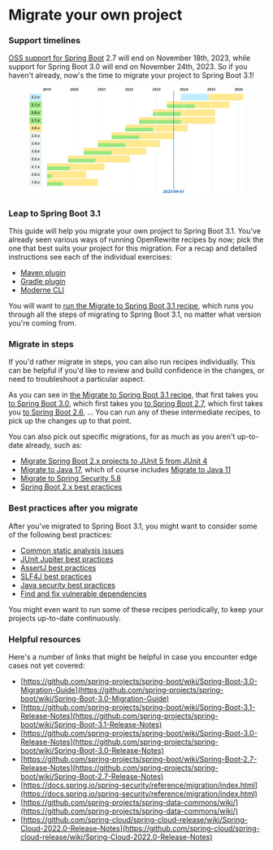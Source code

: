# Migrate your own project

### Support timelines

[OSS support for Spring Boot](https://spring.io/projects/spring-boot#support) 2.7 will end on November 18th, 2023, while support for Spring Boot 3.0 will end on November 24th, 2023. So if you haven't already, now's the time to migrate your project to Spring Boot 3.1!

<figure><img src="../../../.gitbook/assets/support-timelines.png" alt=""><figcaption></figcaption></figure>

### Leap to Spring Boot 3.1

This guide will help you migrate your own project to Spring Boot 3.1. You've already seen various ways of running OpenRewrite recipes by now; pick the one that best suits your project for this migration. For a recap and detailed instructions see each of the individual exercises:

* [Maven plugin](maven-plugin-exercise.md)
* [Gradle plugin](gradle-plugin-exercise.md)
* [Moderne CLI](moderne-cli-exercise.md)

You will want to [run the Migrate to Spring Boot 3.1 recipe](https://docs.openrewrite.org/recipes/java/spring/boot3/upgradespringboot\_3\_1), which runs you through all the steps of migrating to Spring Boot 3.1, no matter what version you're coming from.

### Migrate in steps

If you'd rather migrate in steps, you can also run recipes individually. This can be helpful if you'd like to review and build confidence in the changes, or need to troubleshoot a particular aspect.

As you can see in [the Migrate to Spring Boot 3.1 recipe](https://docs.openrewrite.org/recipes/java/spring/boot3/upgradespringboot\_3\_1), that first takes you [to Spring Boot 3.0](https://docs.openrewrite.org/recipes/java/spring/boot3/upgradespringboot\_3\_0), which first takes you [to Spring Boot 2.7](https://docs.openrewrite.org/recipes/java/spring/boot2/upgradespringboot\_2\_7), which first takes you [to Spring Boot 2.6](https://docs.openrewrite.org/recipes/java/spring/boot2/upgradespringboot\_2\_6), ... You can run any of these intermediate recipes, to pick up the changes up to that point.

You can also pick out specific migrations, for as much as you aren't up-to-date already, such as:

* [Migrate Spring Boot 2.x projects to JUnit 5 from JUnit 4](https://docs.openrewrite.org/recipes/java/spring/boot2/springboot2junit4to5migration)
* [Migrate to Java 17](https://docs.openrewrite.org/recipes/java/migrate/upgradetojava17), which of course includes [Migrate to Java 11](https://docs.openrewrite.org/recipes/java/migrate/java8tojava11)
* [Migrate to Spring Security 5.8](https://docs.openrewrite.org/recipes/java/spring/security5/upgradespringsecurity\_5\_8)
* [Spring Boot 2.x best practices](https://docs.openrewrite.org/recipes/java/spring/boot2/springboot2bestpractices)

### Best practices after you migrate

After you've migrated to Spring Boot 3.1, you might want to consider some of the following best practices:

* [Common static analysis issues](https://docs.openrewrite.org/recipes/staticanalysis/commonstaticanalysis)
* [JUnit Jupiter best practices](https://docs.openrewrite.org/recipes/java/testing/junit5/junit5bestpractices)
* [AssertJ best practices](https://docs.openrewrite.org/recipes/java/testing/assertj/assertj)
* [SLF4J best practices](https://docs.openrewrite.org/recipes/java/logging/slf4j/slf4jbestpractices)
* [Java security best practices](https://docs.openrewrite.org/recipes/java/security/javasecuritybestpractices)
* [Find and fix vulnerable dependencies](https://docs.openrewrite.org/recipes/java/dependencies/dependencyvulnerabilitycheck)

You might even want to run some of these recipes periodically, to keep your projects up-to-date continuously.

### Helpful resources

Here's a number of links that might be helpful in case you encounter edge cases not yet covered:

* [https://github.com/spring-projects/spring-boot/wiki/Spring-Boot-3.0-Migration-Guide](https://github.com/spring-projects/spring-boot/wiki/Spring-Boot-3.0-Migration-Guide)
* [https://github.com/spring-projects/spring-boot/wiki/Spring-Boot-3.1-Release-Notes](https://github.com/spring-projects/spring-boot/wiki/Spring-Boot-3.1-Release-Notes)
* [https://github.com/spring-projects/spring-boot/wiki/Spring-Boot-3.0-Release-Notes](https://github.com/spring-projects/spring-boot/wiki/Spring-Boot-3.0-Release-Notes)
* [https://github.com/spring-projects/spring-boot/wiki/Spring-Boot-2.7-Release-Notes](https://github.com/spring-projects/spring-boot/wiki/Spring-Boot-2.7-Release-Notes)
* [https://docs.spring.io/spring-security/reference/migration/index.html](https://docs.spring.io/spring-security/reference/migration/index.html)
* [https://github.com/spring-projects/spring-data-commons/wiki/](https://github.com/spring-projects/spring-data-commons/wiki/)
* [https://github.com/spring-cloud/spring-cloud-release/wiki/Spring-Cloud-2022.0-Release-Notes](https://github.com/spring-cloud/spring-cloud-release/wiki/Spring-Cloud-2022.0-Release-Notes)
